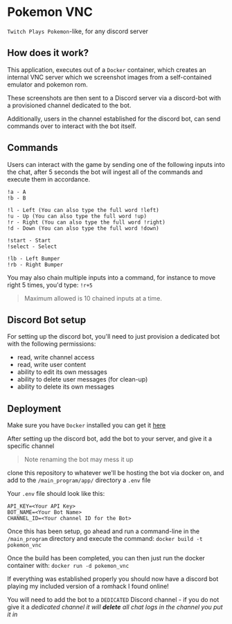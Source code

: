# Pokemon VNC
`Twitch Plays Pokemon`-like, for any discord server

## How does it work?

This application, executes out of a `Docker` container, which creates an internal VNC server which we screenshot images from a self-contained emulator and pokemon rom.

These screenshots are then sent to a Discord server via a discord-bot with a provisioned channel dedicated to the bot.

Additionally, users in the channel established for the discord bot, can send commands over to interact with the bot itself.

## Commands
Users can interact with the game by sending one of the following inputs into the chat, after 5 seconds the bot will ingest all of the commands and execute them in accordance.

```
!a - A
!b - B

!l - Left (You can also type the full word !left)
!u - Up (You can also type the full word !up)
!r - Right (You can also type the full word !right)
!d - Down (You can also type the full word !down)

!start - Start
!select - Select

!lb - Left Bumper
!rb - Right Bumper
```

You may also chain multiple inputs into a command, for instance to move right 5 times, you'd type: `!r+5`
>Maximum allowed is 10 chained inputs at a time.

## Discord Bot setup
For setting up the discord bot, you'll need to just provision a dedicated bot with the following permissions:
  * read, write channel access
  * read, write user content
  * ability to edit its own messages
  * ability to delete user messages (for clean-up)
  * ability to delete its own messages

## Deployment

Make sure you have `Docker` installed you can get it [here](https://docs.docker.com/engine/install/)

After setting up the discord bot, add the bot to your server, and give it a specific channel
>Note renaming the bot may mess it up

clone this repository to whatever we'll be hosting the bot via docker on, and add to the `/main_program/app/` directory a `.env` file

Your `.env` file should look like this:
```
API_KEY=<Your API Key>
BOT_NAME=<Your Bot Name>
CHANNEL_ID=<Your channel ID for the Bot>
```

Once this has been setup, go ahead and run a command-line in the `/main_program` directory and execute the command:
`docker build -t pokemon_vnc`

Once the build has been completed, you can then just run the docker container with:
`docker run -d pokemon_vnc`

If everything was established properly you should now have a discord bot playing my included version of a romhack I found online!

You will need to add the bot to a `DEDICATED` Discord channel - if you do not give it a *dedicated channel it will **delete** all chat logs in the channel you put it in*
